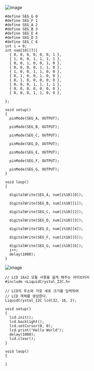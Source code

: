 ![image](https://user-images.githubusercontent.com/94054859/224464436-52af3ddb-1a1e-407d-93b3-e1bb26aa79ce.png)


```
#define SEG_G 0
#define SEG_F 1
#define SEG_A 2
#define SEG_B 3
#define SEG_E 4
#define SEG_D 5
#define SEG_C 6
int i = 0;
int num[10][7]{
  { 0, 0, 0, 0, 0, 0, 1 },
  { 1, 0, 0, 1, 1, 1, 1 },
  { 0, 0, 1, 0, 0, 1, 0 },
  { 0, 0, 0, 0, 1, 1, 0 },
  { 1, 0, 0, 1, 1, 0, 0 },
  { 0, 1, 0, 0, 1, 0, 0 },
  { 0, 1, 0, 0, 0, 0, 0 },
  { 0, 0, 0, 1, 1, 1, 1 },
  { 0, 0, 0, 0, 0, 0, 0 },
  { 0, 0, 0, 1, 1, 0, 0 },

};

void setup()
{
  pinMode(SEG_A, OUTPUT);
  
  pinMode(SEG_B, OUTPUT);
  
  pinMode(SEG_C, OUTPUT);
  
  pinMode(SEG_D, OUTPUT);
  
  pinMode(SEG_E, OUTPUT);
  
  pinMode(SEG_F, OUTPUT);
  
  pinMode(SEG_G, OUTPUT);
}

void loop()
{ 
  
  digitalWrite(SEG_A, num[i%10][0]);
  
  digitalWrite(SEG_B, num[i%10][1]);
  
  digitalWrite(SEG_C, num[i%10][2]);
  
  digitalWrite(SEG_D, num[i%10][3]);
  
  digitalWrite(SEG_E, num[i%10][4]);
 
  digitalWrite(SEG_F, num[i%10][5]);
  
  digitalWrite(SEG_G, num[i%10][6]);
  i++;
  delay(1000);
}
```

![image](https://user-images.githubusercontent.com/94054859/224465164-9c3357bb-7496-4c09-87f7-5fc9d5d4f804.png)


```
// LCD 16x2 모듈 사용을 쉽게 해주는 라이브러리
#include <LiquidCrystal_I2C.h>

// LCD의 주소와 가로 세로 크기를 입력하여
// LCD 객체를 생성한다.
LiquidCrystal_I2C lcd(32, 16, 2);

void setup()
{
  lcd.init();
  lcd.backlight();
  lcd.setCursor(0, 0);
  lcd.print("Hello World");
  delay(1000);
  lcd.clear();
}

void loop()
{
                  
}
```
